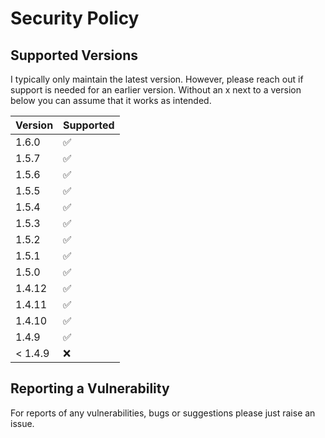 # Security Policy

## Supported Versions

I typically only maintain the latest version. However, please reach out if support
is needed for an earlier version. Without an x next to a version below you can
assume that it works as intended.

| Version | Supported          |
|---------|--------------------|
| 1.6.0   | :white_check_mark: |
| 1.5.7   | :white_check_mark: |
| 1.5.6   | :white_check_mark: |
| 1.5.5   | :white_check_mark: |
| 1.5.4   | :white_check_mark: |
| 1.5.3   | :white_check_mark: |
| 1.5.2   | :white_check_mark: |
| 1.5.1   | :white_check_mark: |
| 1.5.0   | :white_check_mark: |
| 1.4.12  | :white_check_mark: |
| 1.4.11  | :white_check_mark: |
| 1.4.10  | :white_check_mark: |
| 1.4.9   | :white_check_mark: |
| < 1.4.9 | :x:                |

## Reporting a Vulnerability

For reports of any vulnerabilities, bugs or suggestions please just raise an issue.
